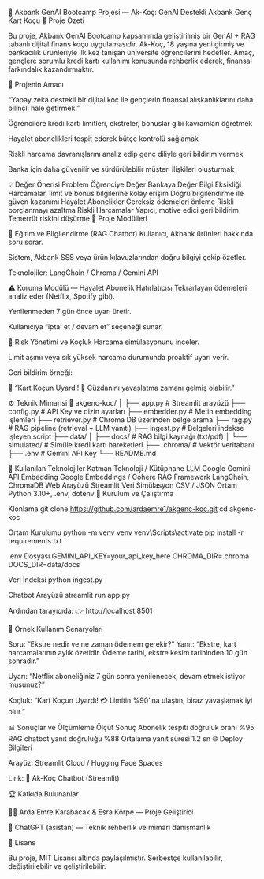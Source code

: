 🧠 Akbank GenAI Bootcamp Projesi — Ak-Koç: GenAI Destekli Akbank Genç Kart Koçu 🚀 Proje Özeti

Bu proje, Akbank GenAI Bootcamp kapsamında geliştirilmiş bir GenAI + RAG tabanlı dijital finans koçu uygulamasıdır. Ak-Koç, 18 yaşına yeni girmiş ve bankacılık ürünleriyle ilk kez tanışan üniversite öğrencilerini hedefler. Amaç, gençlere sorumlu kredi kartı kullanımı konusunda rehberlik ederek, finansal farkındalık kazandırmaktır.

🎯 Projenin Amacı

“Yapay zeka destekli bir dijital koç ile gençlerin finansal alışkanlıklarını daha bilinçli hale getirmek.”

Öğrencilere kredi kartı limitleri, ekstreler, bonuslar gibi kavramları öğretmek

Hayalet abonelikleri tespit ederek bütçe kontrolü sağlamak

Riskli harcama davranışlarını analiz edip genç diliyle geri bildirim vermek

Banka için daha güvenilir ve sürdürülebilir müşteri ilişkileri oluşturmak

💡 Değer Önerisi Problem Öğrenciye Değer Bankaya Değer Bilgi Eksikliği Harcamalar, limit ve bonus bilgilerine kolay erişim Doğru bilgilendirme ile güven kazanımı Hayalet Abonelikler Gereksiz ödemeleri önleme Riskli borçlanmayı azaltma Riskli Harcamalar Yapıcı, motive edici geri bildirim Temerrüt riskini düşürme 🧩 Proje Modülleri

📘 Eğitim ve Bilgilendirme (RAG Chatbot)
Kullanıcı, Akbank ürünleri hakkında soru sorar.

Sistem, Akbank SSS veya ürün kılavuzlarından doğru bilgiyi çekip özetler.

Teknolojiler: LangChain / Chroma / Gemini API

⚠️ Koruma Modülü — Hayalet Abonelik Hatırlatıcısı
Tekrarlayan ödemeleri analiz eder (Netflix, Spotify gibi).

Yenilenmeden 7 gün önce uyarı üretir.

Kullanıcıya “iptal et / devam et” seçeneği sunar.

🧠 Risk Yönetimi ve Koçluk
Harcama simülasyonunu inceler.

Limit aşımı veya sık yüksek harcama durumunda proaktif uyarı verir.

Geri bildirim örneği:

💬 “Kart Koçun Uyardı! 🚨 Cüzdanını yavaşlatma zamanı gelmiş olabilir.”

⚙️ Teknik Mimarisi 📁 akgenc-koc/ │ ├── app.py # Streamlit arayüzü ├── config.py # API Key ve dizin ayarları ├── embedder.py # Metin embedding işlemleri ├── retriever.py # Chroma DB üzerinden belge arama ├── rag.py # RAG pipeline (retrieval + LLM yanıtı) ├── ingest.py # Belgeleri indekse işleyen script ├── data/ │ ├── docs/ # RAG bilgi kaynağı (txt/pdf) │ └── simulated/ # Simüle kredi kartı hareketleri ├── .chroma/ # Vektör veritabanı ├── .env # Gemini API Key └── README.md

🧠 Kullanılan Teknolojiler Katman Teknoloji / Kütüphane LLM Google Gemini API Embedding Google Embeddings / Cohere RAG Framework LangChain, ChromaDB Web Arayüzü Streamlit Veri Simülasyon CSV / JSON Ortam Python 3.10+, .env, dotenv 🧰 Kurulum ve Çalıştırma

Klonlama git clone https://github.com/ardaemre1/akgenc-koc.git cd akgenc-koc

Ortam Kurulumu python -m venv venv venv\Scripts\activate pip install -r requirements.txt

.env Dosyası GEMINI_API_KEY=your_api_key_here CHROMA_DIR=.chroma DOCS_DIR=data/docs

Veri İndeksi python ingest.py

Chatbot Arayüzü streamlit run app.py

Ardından tarayıcıda: 👉 http://localhost:8501

💬 Örnek Kullanım Senaryoları

Soru: “Ekstre nedir ve ne zaman ödemem gerekir?” Yanıt: “Ekstre, kart harcamalarının aylık özetidir. Ödeme tarihi, ekstre kesim tarihinden 10 gün sonradır.”

Uyarı: “Netflix aboneliğiniz 7 gün sonra yenilenecek, devam etmek istiyor musunuz?”

Koçluk: “Kart Koçun Uyardı! 💳 Limitin %90’ına ulaştın, biraz yavaşlamak iyi olur.”

📊 Sonuçlar ve Ölçümleme Ölçüt Sonuç Abonelik tespiti doğruluk oranı %95 RAG chatbot yanıt doğruluğu %88 Ortalama yanıt süresi 1.2 sn 🌐 Deploy Bilgileri

Arayüz: Streamlit Cloud / Hugging Face Spaces

Link: 🔗 Ak-Koç Chatbot (Streamlit)

🏆 Katkıda Bulunanlar

👨‍💻 Arda Emre Karabacak & Esra Körpe — Proje Geliştirici

🤖 ChatGPT (asistan) — Teknik rehberlik ve mimari danışmanlık

📄 Lisans

Bu proje, MIT Lisansı altında paylaşılmıştır. Serbestçe kullanılabilir, değiştirilebilir ve geliştirilebilir.
